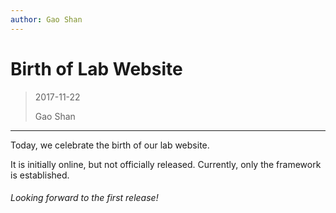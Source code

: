 ```yaml
---
author: Gao Shan
---
```

# Birth of Lab Website
> 2017-11-22
>
> Gao Shan 

***

Today, we celebrate the birth of our lab website. 

It is initially online, but not officially released. 
Currently, only the framework is established.

###### Looking forward to the first release!
